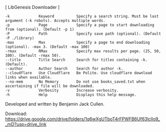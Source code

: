 [  LibGenesis Downloader   ]

    -k             Keyword          Specify a search string. Must be last argument (-k robots). Accepts multiple words.
    -p             Page             Specify a page to start downloading from (optional). (Default -p 1)
    -P             Path             Specify save path (optional). (Default -P ./library)
    -max           Max              Specify a page to end downloading (optional). -max 3. (Default -max 100)
    -rmax          RMax             Specify max results per page. (25, 50, 100). (Default -rmax 50).
    --title        Title Search     Search for titles containing -k. (Default).
    --author       Author Search    Search for author -k.
    --cloudflare   Use Cloudflare   Be Polite. Use cloudflare download links when available.
    --no-mem       No Memory        Do not use books_saved.txt when ascertaining if file will be downloaded.
    -v             Verbosity        Increase verbosity.
    -h             Help             Displays this help message.

Developed and written by Benjamin Jack Cullen.


Download: https://drive.google.com/drive/folders/1q6wXgUTboT4rFPWFB6Uf63lcllo9__mD?usp=drive_link
